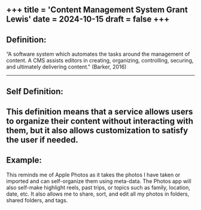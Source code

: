 +++
title = 'Content Management System Grant Lewis'
date = 2024-10-15
draft = false
+++
---
## Definition:

“A software system which automates the tasks around the management of content. A CMS assists editors in creating, organizing, controlling, securing, and ultimately delivering content." (Barker, 2016) 

---
## Self Definition:

This definition means that a service allows users to organize their content without interacting with them, but it also allows customization to satisfy the user if needed.
---
## Example:

 This reminds me of Apple Photos as it takes the photos I have taken or imported and can self-organize them using meta-data. The Photos app will also self-make highlight reels, past trips, or topics such as family, location, date, etc. It also allows me to share, sort, and edit all my photos in folders, shared folders, and tags. 
